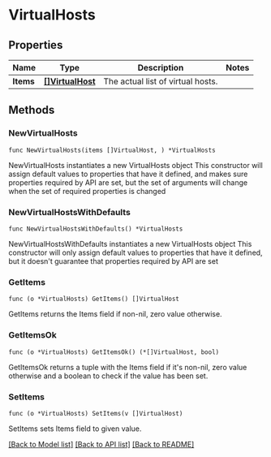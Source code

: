 # VirtualHosts

## Properties

Name | Type | Description | Notes
------------ | ------------- | ------------- | -------------
**Items** | [**[]VirtualHost**](VirtualHost.md) | The actual list of virtual hosts. | 

## Methods

### NewVirtualHosts

`func NewVirtualHosts(items []VirtualHost, ) *VirtualHosts`

NewVirtualHosts instantiates a new VirtualHosts object
This constructor will assign default values to properties that have it defined,
and makes sure properties required by API are set, but the set of arguments
will change when the set of required properties is changed

### NewVirtualHostsWithDefaults

`func NewVirtualHostsWithDefaults() *VirtualHosts`

NewVirtualHostsWithDefaults instantiates a new VirtualHosts object
This constructor will only assign default values to properties that have it defined,
but it doesn't guarantee that properties required by API are set

### GetItems

`func (o *VirtualHosts) GetItems() []VirtualHost`

GetItems returns the Items field if non-nil, zero value otherwise.

### GetItemsOk

`func (o *VirtualHosts) GetItemsOk() (*[]VirtualHost, bool)`

GetItemsOk returns a tuple with the Items field if it's non-nil, zero value otherwise
and a boolean to check if the value has been set.

### SetItems

`func (o *VirtualHosts) SetItems(v []VirtualHost)`

SetItems sets Items field to given value.



[[Back to Model list]](../README.md#documentation-for-models) [[Back to API list]](../README.md#documentation-for-api-endpoints) [[Back to README]](../README.md)


